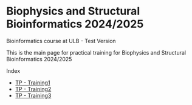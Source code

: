 # Biophysics and Structural Bioinformatics 2024/2025
Bioinformatics course at ULB - Test Version

This is the main page for practical training for Biophysics and Structural Bioinformatics 2024/2025

Index
- [TP - Training1](./Training1.md)
- [TP - Training2](./Training2.md)
- [TP - Training3](./Training3.md)
